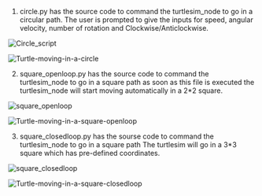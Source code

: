 1. circle.py has the source code to command the turtlesim_node to go in a circular path.
The user is prompted to give the inputs for speed, angular velocity, number of rotation and Clockwise/Anticlockwise.

![Circle_script](https://user-images.githubusercontent.com/78004516/105803240-0716b480-5f6b-11eb-99b8-6f0601afb43a.png)

![Turtle-moving-in-a-circle](/videos/Circle_gif.gif)

2. square_openloop.py has the source code to command the turtlesim_node to go in a square path
as soon as this file is executed the turtlesim_node will start moving automatically in a 2*2 square.

![square_openloop](https://user-images.githubusercontent.com/78004516/105803380-5e1c8980-5f6b-11eb-90ab-fed0081f1b48.png)

![Turtle-moving-in-a-square-openloop](https://github.com/Ananya2528/AuE893Spring21_Ananya-N-Rao/tree/master/src/assignment2_turtlesim/src/videos/Square_openloop.gif)

3. square_closedloop.py has the sourse code to command the turtlesim_node to go in a square path
The turtlesim will go in a 3*3 square which has pre-defined coordinates.

![square_closedloop](https://user-images.githubusercontent.com/78004516/105803392-64126a80-5f6b-11eb-9dc7-546699348209.png)

![Turtle-moving-in-a-square-closedloop](https://github.com/Ananya2528/AuE893Spring21_Ananya-N-Rao/tree/master/src/assignment2_turtlesim/src/videos/square_closedloop.gif)
